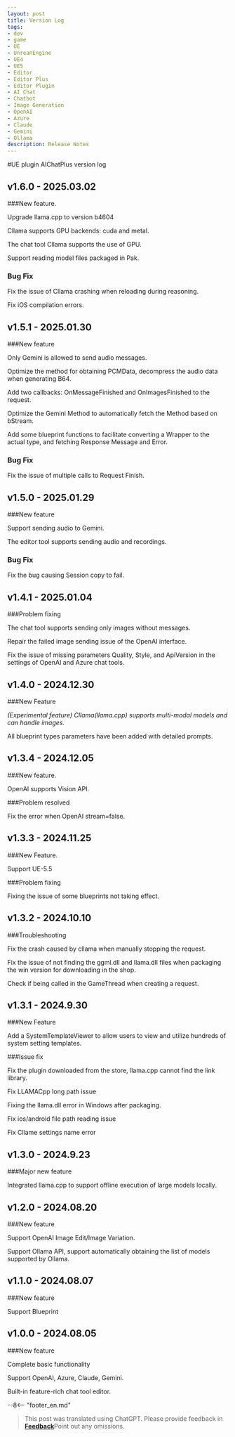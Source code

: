 ```yaml
---
layout: post
title: Version Log
tags:
- dev
- game
- UE
- UnreanEngine
- UE4
- UE5
- Editor
- Editor Plus
- Editor Plugin
- AI Chat
- Chatbot
- Image Generation
- OpenAI
- Azure
- Claude
- Gemini
- Ollama
description: Release Notes
---
```


<meta property="og:title" content="UE 插件 AIChatPlus 版本日志" />

#UE plugin AIChatPlus version log

## v1.6.0 - 2025.03.02

###New feature.

Upgrade llama.cpp to version b4604

Cllama supports GPU backends: cuda and metal.

The chat tool Cllama supports the use of GPU.

Support reading model files packaged in Pak.

### Bug Fix

Fix the issue of Cllama crashing when reloading during reasoning.

Fix iOS compilation errors.

## v1.5.1 - 2025.01.30

###New feature

Only Gemini is allowed to send audio messages.

Optimize the method for obtaining PCMData, decompress the audio data when generating B64.

Add two callbacks: OnMessageFinished and OnImagesFinished to the request.

Optimize the Gemini Method to automatically fetch the Method based on bStream.

Add some blueprint functions to facilitate converting a Wrapper to the actual type, and fetching Response Message and Error.

### Bug Fix

Fix the issue of multiple calls to Request Finish.

## v1.5.0 - 2025.01.29

###New feature

Support sending audio to Gemini.

The editor tool supports sending audio and recordings.

### Bug Fix

Fix the bug causing Session copy to fail.

## v1.4.1 - 2025.01.04

###Problem fixing

The chat tool supports sending only images without messages.

Repair the failed image sending issue of the OpenAI interface.

Fix the issue of missing parameters Quality, Style, and ApiVersion in the settings of OpenAI and Azure chat tools.

## v1.4.0 - 2024.12.30

###New Feature

*(Experimental feature) Cllama(llama.cpp) supports multi-modal models and can handle images.*

All blueprint types parameters have been added with detailed prompts.

## v1.3.4 - 2024.12.05

###New feature.

OpenAI supports Vision API.

###Problem resolved

Fix the error when OpenAI stream=false.

## v1.3.3 - 2024.11.25

###New Feature.

Support UE-5.5

###Problem fixing

Fixing the issue of some blueprints not taking effect.

## v1.3.2 - 2024.10.10

###Troubleshooting

Fix the crash caused by cllama when manually stopping the request.

Fix the issue of not finding the ggml.dll and llama.dll files when packaging the win version for downloading in the shop.

Check if being called in the GameThread when creating a request.

## v1.3.1 - 2024.9.30

###New Feature

Add a SystemTemplateViewer to allow users to view and utilize hundreds of system setting templates.

###Issue fix

Fix the plugin downloaded from the store, llama.cpp cannot find the link library.

Fix LLAMACpp long path issue

Fixing the llama.dll error in Windows after packaging.

Fix ios/android file path reading issue

Fix Cllame settings name error

## v1.3.0 - 2024.9.23

###Major new feature

Integrated llama.cpp to support offline execution of large models locally.

## v1.2.0 - 2024.08.20

###New feature

Support OpenAI Image Edit/Image Variation.

Support Ollama API, support automatically obtaining the list of models supported by Ollama.

## v1.1.0 - 2024.08.07

###New feature

Support Blueprint

## v1.0.0 - 2024.08.05

###New feature

Complete basic functionality

Support OpenAI, Azure, Claude, Gemini.

Built-in feature-rich chat tool editor.

--8<-- "footer_en.md"


> This post was translated using ChatGPT. Please provide feedback in [**Feedback**](https://github.com/disenone/wiki_blog/issues/new)Point out any omissions. 

